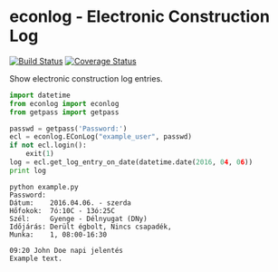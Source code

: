 # econlog - Electronic Construction Log

[![Build Status](https://travis-ci.org/kovacsbalu/econlog.svg?branch=master)](https://travis-ci.org/kovacsbalu/econlog)
[![Coverage Status](https://coveralls.io/repos/github/kovacsbalu/econlog/badge.svg?branch=master)](https://coveralls.io/github/kovacsbalu/econlog?branch=master)

Show electronic construction log entries.

```python
import datetime
from econlog import econlog
from getpass import getpass

passwd = getpass('Password:')
ecl = econlog.EConLog("example_user", passwd)
if not ecl.login():
    exit(1)
log = ecl.get_log_entry_on_date(datetime.date(2016, 04, 06))
print log
```

```
python example.py 
Password:
Dátum:    2016.04.06. - szerda
Hőfokok:  7ó:10C - 13ó:25C
Szél:     Gyenge - Délnyugat (DNy)
Időjárás: Derült égbolt, Nincs csapadék, 
Munka:    1, 08:00-16:30

09:20 John Doe napi jelentés
Example text.
```
